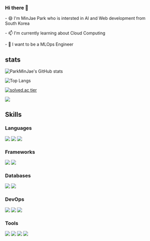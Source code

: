 ### Hi there 👋

<p>- 😄 I'm MinJae Park who is intersted in AI and Web development from South Korea</p>
<p>- 📫 I'm currently learning about Cloud Computing</p>
<p>- 🤔 I want to be a MLOps Engineer</p>

   
## stats
   
![ParkMinJae's GitHub stats](https://github-readme-stats.vercel.app/api?username=Jeromy0515&show_icons=true&theme=dark)
<br>

![Top Langs](https://github-readme-stats.vercel.app/api/top-langs/?username=Jeromy0515&layout=compact&show_icons=true&theme=dark)
<br>

[![solved.ac tier](http://mazassumnida.wtf/api/v2/generate_badge?boj=yoo11052)](https://solved.ac/profile/yoo11052)

<a href="https://opgc.me/#/users/jeromy0515" target="_blank"><img src="https://api.opgc.me/githubs/users/jeromy0515/tag/?border=normal" /></a>




## Skills
### Languages
<img src="https://img.shields.io/badge/Java-007396?style=flat&logo=Java&logoColor=white" /> <img src="https://img.shields.io/badge/Node.js-339933?style=flat&logo=Node.js&logoColor=white" /> <img src="https://img.shields.io/badge/JavaScript-yellow?style=flat&logo=JavaScript&logoColor=white" />

### Frameworks
<img src="https://img.shields.io/badge/Express-000000?style=flat&logo=Express&logoColor=white" /> <img src="https://img.shields.io/badge/Spring Boot-6DB33F?style=flat&logo=Spring Boot&logoColor=white"/>

### Databases
<img src="https://img.shields.io/badge/MySQL-4479A1?style=flat&logo=MySQL&logoColor=white" /> <img src="https://img.shields.io/badge/Oracle-F80000?style=flat&logo=Oracle&logoColor=white" />

### DevOps
<img src="https://img.shields.io/badge/Amazon AWS-232F3E?style=flat&logo=Amazon AWS&logoColor=white"/> <img src="https://img.shields.io/badge/Docker-2496ED?style=flat&logo=Docker&logoColor=white" /> <img src="https://img.shields.io/badge/Serverless-FD5750?style=flat&logo=Serverless&logoColor=white" />

### Tools
<img src="https://img.shields.io/badge/Eclipse IDE-2C2255?style=flat&logo=Eclipse IDE&logoColor=white" /> <img src="https://img.shields.io/badge/IntelliJ IDEA-FE2857?style=flat&logo=IntelliJ IDEA&logoColor=white" /> <img src="https://img.shields.io/badge/WebStorm-07C3F2?style=flat&logo=WebStorm&logoColor=white" /> <img src="https://img.shields.io/badge/Visual Studio Code-007ACC?style=flat&logo=Visual Studio Code&logoColor=white" />

<!-- <img src="https://img.shields.io/badge/{내용}-{배경 색깔}?style={스타일}&logo={로고이름}&logoColor=white"/> -->





<!--
**Jeromy0515/Jeromy0515** is a ✨ _special_ ✨ repository because its `README.md` (this file) appears on your GitHub profile.

Here are some ideas to get you started:

- 🔭 I’m currently working on ...
- 🌱 I’m currently learning ...
- 👯 I’m looking to collaborate on ...
- 🤔 I’m looking for help with ...
- 💬 Ask me about ...
- 📫 How to reach me: ...
- 😄 Pronouns: ...
- ⚡ Fun fact: ...
-->
